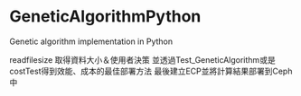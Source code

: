 # GeneticAlgorithmPython

Genetic algorithm implementation in Python

readfilesize 取得資料大小＆使用者決策
並透過Test_GeneticAlgorithm或是costTest得到效能、成本的最佳部署方法
最後建立ECP並將計算結果部署到Ceph中

